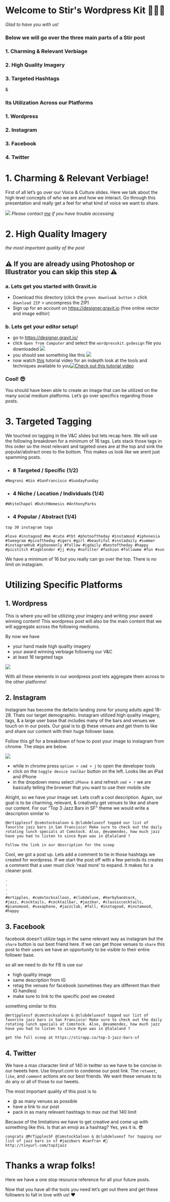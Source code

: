 # Welcome to Stir's Wordpress Kit 🌴🍹🌴
*Glad to have you with us!*

### Below we will go over the three main parts of a Stir post
### 1. Charming & Relevant Verbiage
### 2. High Quality Imagery
### 3. Targeted Hashtags

&

### Its Utilization Across our Platforms
### 1. Wordpress
### 2. Instagram
### 3. Facebook
### 4. Twitter

# 1. Charming & Relevant Verbiage!
First of all let’s go over our Voice & Culture slides. Here we talk about the high level concepts of who we are and how we interact. Go through this presentation and really get a feel for what kind of voice we want to share. 

<a href="https://docs.google.com/presentation/d/1qvyxWn8ITxGT2JAS_HGkw9C47vef-GWki9xQwZFYNsg/edit?usp=sharing"><img src="./images/V&C.png"/></a>
*Please contact <a href="mailto:andrew@stirapp.co">me</a> if you have trouble accessing*

# 2. High Quality Imagery
*the most important quality of the post*

## ⚠️ If you are already using Photoshop or Illustrator you can skip this step ⚠️

### a. Lets get you started with Gravit.io
- Download this directory (click the `green download button` > click `download ZIP` > uncompress the ZIP)
- Sign up for an account on https://designer.gravit.io (free online vector and image editor)

### b. Lets get your editor setup!
- go to https://designer.gravit.io/
- click `Open from Computer` and select the `wordpresskit.gvdesign` file you downloaded <img src="./images/open.png"/>
- you should see something like this <img src="./images/something.png">
- now watch <a href="https://www.youtube.com/watch?v=XsifTSkhsss&t=16s">this</a> tutorial video for an indepth look at the tools and techniques available to you[![Check out this tutorial video](./images/thumb.png)](https://www.youtube.com/watch?v=XsifTSkhsss&t=16s)

### Cool! 😎 
You should have been able to create an image that can be utilized on the many social medium platforms. Let’s go over specifics regarding those posts.

# 3. Targeted Tagging
We touched on tagging in the V&C slides but lets recap here. We will use the following breakdown for a minimum of 16 tags. Lets stack those tags in this order so the most relevant and tageted ones are at the top and sink the popular/abstract ones to the bottom. This makes us look like we arent just spamming posts.

- ### 8 Targeted / Specific (1/2)
```
#Negroni #Gin #SanFrancisco #SundayFunday
```

- ### 4 Niche / Location / Individuals (1/4)
```
#WhiteChapel #DutchNemesis #AnthonyParks
```

- ### 4 Popular / Abstract  (1/4)
 ```
 top 30 instagram tags

 #love #instagood #me #cute #tbt #photooftheday #instamood #iphonesia #tweegram #picoftheday #igers #girl #beautiful #instadaily #summer #instagramhub #iphoneonly #follow #igdaily #bestoftheday #happy #picstitch #tagblender #jj #sky #nofilter #fashion #followme #fun #sun
 ```

We have a minimum of 16 but you really can go over the top. There is no limit on instagram. 


# Utilizing Specific Platforms
## 1. Wordpress
This is where you will be utilizing your imagery and writing your award winning content! This wordpress post will also be the main content that we will aggregate across the following mediums.

By now we have
- your hand made high quality imagery
- your award winning verbiage following our V&C
- at least 16 targeted tags

<img src="./images/wordpress.gif"/>

With all these elements in our wordpress post lets aggregate them across to the other platforms!

## 2. Instagram
Instagram has become the defacto landing zone for young adults aged 18-28. Thats our target demographic. Instagram utilized high quality imagery, tags, & a large user base that includes many of the bars and venues we touch on in our posts. Our goal is to @ these venues and get them to like and share our content with their huge follower base.

Follow this gif for a breakdown of how to post your image to instagram from chrome. The steps are below.

<img src="./images/instagram.gif"/>

- while in chrome press `option + cmd + j` to open the developer tools
- click on the `toggle device toolbar` button on the left. Looks like an iPad and iPhone
- in the dropdown menu select `iPhone 6` and refresh `cmd + r` we are basically telling the browser that you want to use their mobile site

Alright, so we have your image set. Lets craft a cool description.
Again, our goal is to be charming, relevant, & creatively get venues to like and share our content. For our "Top 3 Jazz Bars in SF" theme we would write a description similar to

```
@mrtipplessf @comstocksaloon & @clubdeluxesf topped our list of favorite jazz bars in San Francisco! Make sure to check out the daily rotating lunch specials at Comstock. Also, @evamendes, how much jazz have you had to listen to since Ryan was in @lalaland ?

Follow the link in our description for the scoop
```
Cool, we got a post up. Lets add a comment to tie in those hashtags we created for wordpress. If we start the post off with a few periods its creates a comment that a user must click 'read more' to expand. It makes for a cleaner post.

```
.
.
.
.
#mrtipples, #comstocksalloon, #clubdeluxe, #herbyhandcock,
#jazz, #cocktails, #cocktailbar, #jazzbar, #classiccocktails, #pianomood, #saxaphone, #jazzclub, #fall, #instagood, #instamood, #happy
```

## 3. Facebook
facebook doesn't utilize tags in the same relevant way as instagram but the `share` button is our best friend here. If we can get those venues to `share` this post to their users we have an opportunity to be visible to their entire follower base.

so all we need to do for FB is use our
- high quality image
- same description from IG
- retag the venues for facebook (sometimes they are different than their IG handles)
- make sure to link to the specific post we created

something similar to this
```
@mrtipplessf @comstocksaloon & @clubdeluxesf topped our list of favorite jazz bars in San Francisco! Make sure to check out the daily rotating lunch specials at Comstock. Also, @evamendes, how much jazz have you had to listen to since Ryan was in @lalaland ?

get the full scoop at https://stirapp.co/top-3-jazz-bars-sf
```

## 4. Twitter
We have a max character limit of 140 in twitter so we have to be concise in our tweets here. Use tinyurl.com to condense our post link. The `retweet`, `like`, and `comment` actions are our best friends. We want these venues to to do any or all of those to our tweets.

The most important quality of this post is to
- @ as many venues as possible
- have a link to our post
- pack in as many relevant hashtags to max out that 140 limit

Because of the limitations we have to get creative and come up with something like this. Is that an emoji as a hashtag? Yes, yes it is. 😎

```
congrats @MrTipplesSF @ComstockSaloon & @clubdeluxesf for topping our list of jazz bars in sf #jazzbars #sanfran #🥃
http://tinyurl.com/top3jazz
```

# Thanks a wrap folks!
Here we have a one stop resource reference for all your future posts.

Now that you have all the tools you need let’s get out there and get these followers to fall in love with us! ❤️


